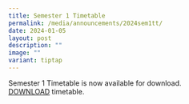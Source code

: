 ```yaml
---
title: Semester 1 Timetable
permalink: /media/announcements/2024sem1tt/
date: 2024-01-05
layout: post
description: ""
image: ""
variant: tiptap
---
```

<p>Semester 1 Timetable is now available for download.<br><a href="https://www.chijkatongconvent.moe.edu.sg/files/KC%20Viilage/Parents/TimeTables/2024_Sem_1_TT_2_Jan_1800_Class.pdf" rel="noopener noreferrer nofollow" target="_blank">DOWNLOAD</a> timetable.<br></p>